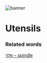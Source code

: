 <html><body><img id="banner" src="/sahd/images/banners/banner.png" alt="banner" /></body></html>

# **Utensils**


### Related words
[פֶּלֶךְ – spindle](../words/spindle.md)<br>